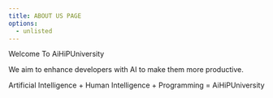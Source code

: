 ```yaml
---
title: ABOUT US PAGE
options:
  - unlisted
---
```


Welcome To AiHiPUniversity

We aim to enhance developers with AI to make them more productive.

Artificial Intelligence + Human Intelligence + Programming = AiHiPUniversity